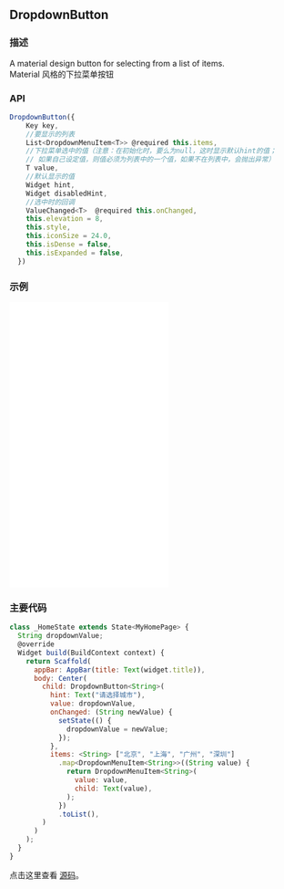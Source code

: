 ## DropdownButton

### 描述
A material design button for selecting from a list of items.  
Material 风格的下拉菜单按钮

### API
```javascript
DropdownButton({
	Key key,
	//要显示的列表
	List<DropdownMenuItem<T>> @required this.items,
	//下拉菜单选中的值（注意：在初始化时，要么为null，这时显示默认hint的值；
	// 如果自己设定值，则值必须为列表中的一个值，如果不在列表中，会抛出异常）
	T value,
	//默认显示的值
	Widget hint,
	Widget disabledHint,
	//选中时的回调
	ValueChanged<T>  @required this.onChanged,
	this.elevation = 8,
	this.style,
	this.iconSize = 24.0,
	this.isDense = false,
	this.isExpanded = false,
  })
```


### 示例  

<iframe src="./web/index.html" width="280px" height="500px" frameborder="0" scrolling="no"></iframe>

### 主要代码
```javascript
class _HomeState extends State<MyHomePage> {
  String dropdownValue;
  @override
  Widget build(BuildContext context) {
    return Scaffold(
      appBar: AppBar(title: Text(widget.title)),
      body: Center(
        child: DropdownButton<String>(
          hint: Text("请选择城市"),
          value: dropdownValue,
          onChanged: (String newValue) {
            setState(() {
              dropdownValue = newValue;
            });
          },
          items: <String> ["北京", "上海", "广州", "深圳"]
            .map<DropdownMenuItem<String>>((String value) {
              return DropdownMenuItem<String>(
                value: value,
                child: Text(value),
              );
            })
            .toList(),
        )
      )
    );
  }
}
```

点击这里查看 [源码](./web/main.dart)。

